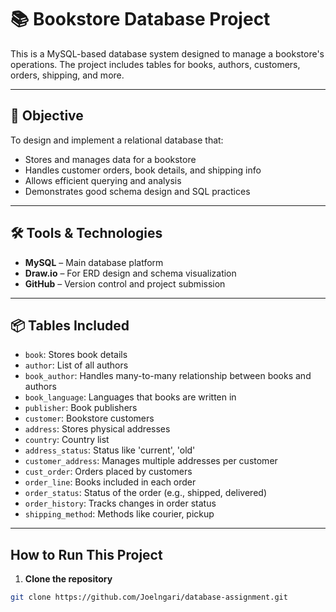 # 📚 Bookstore Database Project

This is a MySQL-based database system designed to manage a bookstore's operations. The project includes tables for books, authors, customers, orders, shipping, and more.

---

## 🚀 Objective
To design and implement a relational database that:
- Stores and manages data for a bookstore
- Handles customer orders, book details, and shipping info
- Allows efficient querying and analysis
- Demonstrates good schema design and SQL practices

---

## 🛠️ Tools & Technologies
- **MySQL** – Main database platform
- **Draw.io** – For ERD design and schema visualization
- **GitHub** – Version control and project submission

---

## 📦 Tables Included

- `book`: Stores book details  
- `author`: List of all authors  
- `book_author`: Handles many-to-many relationship between books and authors  
- `book_language`: Languages that books are written in  
- `publisher`: Book publishers  
- `customer`: Bookstore customers  
- `address`: Stores physical addresses  
- `country`: Country list  
- `address_status`: Status like 'current', 'old'  
- `customer_address`: Manages multiple addresses per customer  
- `cust_order`: Orders placed by customers  
- `order_line`: Books included in each order  
- `order_status`: Status of the order (e.g., shipped, delivered)  
- `order_history`: Tracks changes in order status  
- `shipping_method`: Methods like courier, pickup  

---

## How to Run This Project

1. **Clone the repository**
```bash
git clone https://github.com/Joelngari/database-assignment.git
